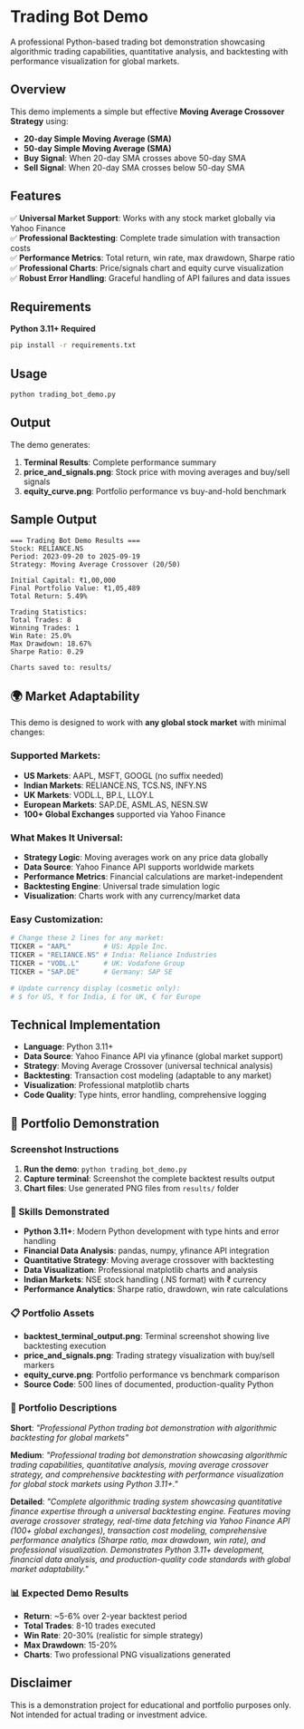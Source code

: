 # Trading Bot Demo

A professional Python-based trading bot demonstration showcasing algorithmic trading capabilities, quantitative analysis, and backtesting with performance visualization for global markets.

## Overview

This demo implements a simple but effective **Moving Average Crossover Strategy** using:
- **20-day Simple Moving Average (SMA)**
- **50-day Simple Moving Average (SMA)**
- **Buy Signal**: When 20-day SMA crosses above 50-day SMA
- **Sell Signal**: When 20-day SMA crosses below 50-day SMA

## Features

✅ **Universal Market Support**: Works with any stock market globally via Yahoo Finance  
✅ **Professional Backtesting**: Complete trade simulation with transaction costs  
✅ **Performance Metrics**: Total return, win rate, max drawdown, Sharpe ratio  
✅ **Professional Charts**: Price/signals chart and equity curve visualization  
✅ **Robust Error Handling**: Graceful handling of API failures and data issues  

## Requirements

**Python 3.11+ Required**

```bash
pip install -r requirements.txt
```

## Usage

```bash
python trading_bot_demo.py
```

## Output

The demo generates:
1. **Terminal Results**: Complete performance summary
2. **price_and_signals.png**: Stock price with moving averages and buy/sell signals
3. **equity_curve.png**: Portfolio performance vs buy-and-hold benchmark

## Sample Output

```
=== Trading Bot Demo Results ===
Stock: RELIANCE.NS
Period: 2023-09-20 to 2025-09-19
Strategy: Moving Average Crossover (20/50)

Initial Capital: ₹1,00,000
Final Portfolio Value: ₹1,05,489
Total Return: 5.49%

Trading Statistics:
Total Trades: 8
Winning Trades: 1
Win Rate: 25.0%
Max Drawdown: 18.67%
Sharpe Ratio: 0.29

Charts saved to: results/
```

## 🌍 Market Adaptability

This demo is designed to work with **any global stock market** with minimal changes:

### **Supported Markets:**
- **US Markets**: AAPL, MSFT, GOOGL (no suffix needed)
- **Indian Markets**: RELIANCE.NS, TCS.NS, INFY.NS 
- **UK Markets**: VODL.L, BP.L, LLOY.L
- **European Markets**: SAP.DE, ASML.AS, NESN.SW
- **100+ Global Exchanges** supported via Yahoo Finance

### **What Makes It Universal:**
- **Strategy Logic**: Moving averages work on any price data globally
- **Data Source**: Yahoo Finance API supports worldwide markets
- **Performance Metrics**: Financial calculations are market-independent
- **Backtesting Engine**: Universal trade simulation logic
- **Visualization**: Charts work with any currency/market data

### **Easy Customization:**
```python
# Change these 2 lines for any market:
TICKER = "AAPL"        # US: Apple Inc.
TICKER = "RELIANCE.NS" # India: Reliance Industries
TICKER = "VODL.L"      # UK: Vodafone Group
TICKER = "SAP.DE"      # Germany: SAP SE

# Update currency display (cosmetic only):
# $ for US, ₹ for India, £ for UK, € for Europe
```

## Technical Implementation

- **Language**: Python 3.11+
- **Data Source**: Yahoo Finance API via yfinance (global market support)
- **Strategy**: Moving Average Crossover (universal technical analysis)
- **Backtesting**: Transaction cost modeling (adaptable to any market)
- **Visualization**: Professional matplotlib charts
- **Code Quality**: Type hints, error handling, comprehensive logging

## 📸 Portfolio Demonstration

### Screenshot Instructions
1. **Run the demo**: `python trading_bot_demo.py`
2. **Capture terminal**: Screenshot the complete backtest results output
3. **Chart files**: Use generated PNG files from `results/` folder

### 🚀 Skills Demonstrated
- **Python 3.11+**: Modern Python development with type hints and error handling
- **Financial Data Analysis**: pandas, numpy, yfinance API integration
- **Quantitative Strategy**: Moving average crossover with backtesting
- **Data Visualization**: Professional matplotlib charts and analysis
- **Indian Markets**: NSE stock handling (.NS format) with ₹ currency
- **Performance Analytics**: Sharpe ratio, drawdown, win rate calculations

### 📋 Portfolio Assets
- **backtest_terminal_output.png**: Terminal screenshot showing live backtesting execution
- **price_and_signals.png**: Trading strategy visualization with buy/sell markers  
- **equity_curve.png**: Portfolio performance vs benchmark comparison
- **Source Code**: 500 lines of documented, production-quality Python

### 🎨 Portfolio Descriptions

**Short**: *"Professional Python trading bot demonstration with algorithmic backtesting for global markets"*

**Medium**: *"Professional trading bot demonstration showcasing algorithmic trading capabilities, quantitative analysis, moving average crossover strategy, and comprehensive backtesting with performance visualization for global stock markets using Python 3.11+."*

**Detailed**: *"Complete algorithmic trading system showcasing quantitative finance expertise through a universal backtesting engine. Features moving average crossover strategy, real-time data fetching via Yahoo Finance API (100+ global exchanges), transaction cost modeling, comprehensive performance analytics (Sharpe ratio, max drawdown, win rate), and professional visualization. Demonstrates Python 3.11+ development, financial data analysis, and production-quality code standards with global market adaptability."*

### 📊 Expected Demo Results
- **Return**: ~5-6% over 2-year backtest period
- **Total Trades**: 8-10 trades executed  
- **Win Rate**: 20-30% (realistic for simple strategy)
- **Max Drawdown**: 15-20%
- **Charts**: Two professional PNG visualizations generated

## Disclaimer

This is a demonstration project for educational and portfolio purposes only. Not intended for actual trading or investment advice.
